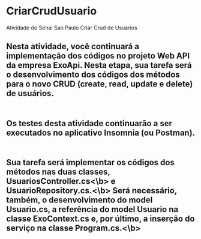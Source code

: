 # CriarCrudUsuario
 Atividade do Senai Sao Paulo Criar Crud de Usuários

<h2> Nesta atividade, você continuará a implementação dos códigos
no projeto Web API da empresa ExoApi. Nesta etapa, sua
tarefa será o desenvolvimento dos códigos dos métodos para o
novo CRUD (create, read, update e delete) de usuários. <br><br>
<h2>Os testes desta atividade continuarão a ser executados no
aplicativo Insomnia (ou Postman). <br><br>

<h2>Sua tarefa será implementar os códigos dos métodos nas duas
classes, <b>UsuariosController.cs<\b> e <b>UsuarioRepository.cs.<\b> Será
necessário, também, o desenvolvimento do model Usuario.cs,
a referência do model Usuario na classe ExoContext.cs e, por
último, a inserção do serviço na classe <b> Program.cs.<\b>



